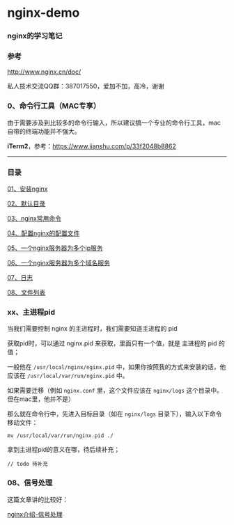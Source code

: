 # nginx-demo 

### nginx的学习笔记

### 参考

http://www.nginx.cn/doc/

私人技术交流QQ群：387017550，爱加不加，高冷，谢谢

### 0、命令行工具（MAC专享）

由于需要涉及到比较多的命令行输入，所以建议搞一个专业的命令行工具，mac自带的终端功能并不强大。

<b>iTerm2</b>，参考：https://www.jianshu.com/p/33f2048b8862

---

### 目录

<a href='https://github.com/qq20004604/nginx-demo/blob/master/01、安装nginx.md'>01、安装nginx</a>

<a href='https://github.com/qq20004604/nginx-demo/blob/master/02、默认目录.md'>02、默认目录</a>

<a href='https://github.com/qq20004604/nginx-demo/blob/master/03、nginx常用命令.md'>03、nginx常用命令</a>

<a href='https://github.com/qq20004604/nginx-demo/blob/master/04、配置nginx的配置文件.md'>04、配置nginx的配置文件</a>

<a href='https://github.com/qq20004604/nginx-demo/blob/master/05、一个nginx服务器为多个ip服务.md'>05、一个nginx服务器为多个ip服务</a>

<a href='https://github.com/qq20004604/nginx-demo/blob/master/06、一个nginx服务器为多个域名服务.md'>06、一个nginx服务器为多个域名服务</a>

<a href='https://github.com/qq20004604/nginx-demo/blob/master/07、日志.md'>07、日志</a>

<a href='https://github.com/qq20004604/nginx-demo/blob/master/08、文件列表.md'>08、文件列表</a>
 

### xx、主进程pid

当我们需要控制 nginx 的主进程时，我们需要知道主进程的 pid

获取pid时，可以通过 nginx.pid 来获取，里面只有一个值，就是 主进程的 pid 的值；

一般他在 ``/usr/local/nginx/nginx.pid`` 中，如果你按照我的方式来安装的话，他应该在 ``/usr/local/var/run/nginx.pid`` 中。

如果需要迁移（例如 ``nginx.conf`` 里，这个文件应该在 ``nginx/logs`` 这个目录中。但在mac里，他并不是）

那么就在命令行中，先进入目标目录（如在 ``nginx/logs`` 目录下），输入以下命令移动文件：

```$xslt
mv /usr/local/var/run/nginx.pid ./
```

拿到主进程pid的意义在哪，待后续补充；

```
// todo 待补充
```

### 08、信号处理

这篇文章讲的比较好：

<a href="https://blog.csdn.net/zwan0518/article/details/49851273">nginx介绍-信号处理</a>

